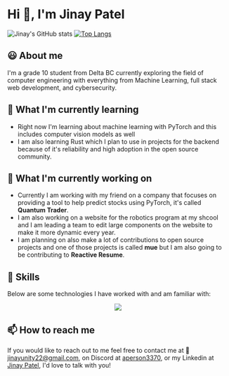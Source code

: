 <html>
  <h1>Hi 👋, I'm Jinay Patel</h1>
  
  ![Jinay's GitHub stats](https://github-readme-stats.vercel.app/api?username=Github11200&show_icons=true&theme=radical)
  [![Top Langs](https://github-readme-stats.vercel.app/api/top-langs/?username=Github11200&layout=donut)](https://github.com/Github11200/github-readme-stats)
  <h2>😃 About me</h2>
  <p>I'm a grade 10 student from Delta BC currently exploring the field of computer engineering with everything from Machine Learning, full stack web development, and cybersecurity.</p>
  <h2>🌱 What I'm currently learning</h2>
  <ul>
    <li>Right now I'm learning about machine learning with PyTorch and this includes computer vision models as well</li>
    <li>I am also learning Rust which I plan to use in projects for the backend because of it's reliability and high adoption in the open source community.</li>
  </ul>
  
  <h2>🔭 What I'm currently working on</h2>
  <ul>
    <li>Currently I am working with my friend on a company that focuses on providing a tool to help predict stocks using PyTorch, it's called <b>Quantum Trader</b>.</li>
    <li>I am also working on a website for the robotics program at my shcool and I am leading a team to edit large components on the website to make it more dynamic every year.</li>
    <li>I am planning on also make a lot of contributions to open source projects and one of those projects is called <b>mue</b> but I am also going to be contributing to <b>Reactive Resume</b>.</li>
  </ul>
  
  <h2>🧰 Skills</h2>
  <div>
    <p>Below are some technologies I have worked with and am familiar with:</p>
    <p align="center">
      <a href="https://skillicons.dev">
        <img src="https://skillicons.dev/icons?i=html,css,js,deno,nodejs,npm,postman,py,react,tailwind,ts,vite,express,figma,firebase,github,linux,nextjs,git,c,cpp,anaconda" />
      </a>
    </p>
  </div>
  
  <h2>📫 How to reach me</h2>
  <p>If you would like to reach out to me feel free to contact me at 📧 <a href="mailto:jinayunity22@gmail.com">jinayunity22@gmail.com</a>, on Discord at <a href="discordapp.com/users/904515875615420426">aperson3370</a>, or my Linkedin at <a href="www.linkedin.com/in/jinay-patel-6369002b4">Jinay Patel</a>, I'd love to talk with you!</p>
  
</html>

<!--
**Github11200/Github11200** is a ✨ _special_ ✨ repository because its `README.md` (this file) appears on your GitHub profile.

Here are some ideas to get you started:

- 🔭 I’m currently working on ...
- 🌱 I’m currently learning ...
- 👯 I’m looking to collaborate on ...
- 🤔 I’m looking for help with ...
- 💬 Ask me about ...
- 📫 How to reach me: ...
- 😄 Pronouns: ...
- ⚡ Fun fact: ...
-->
